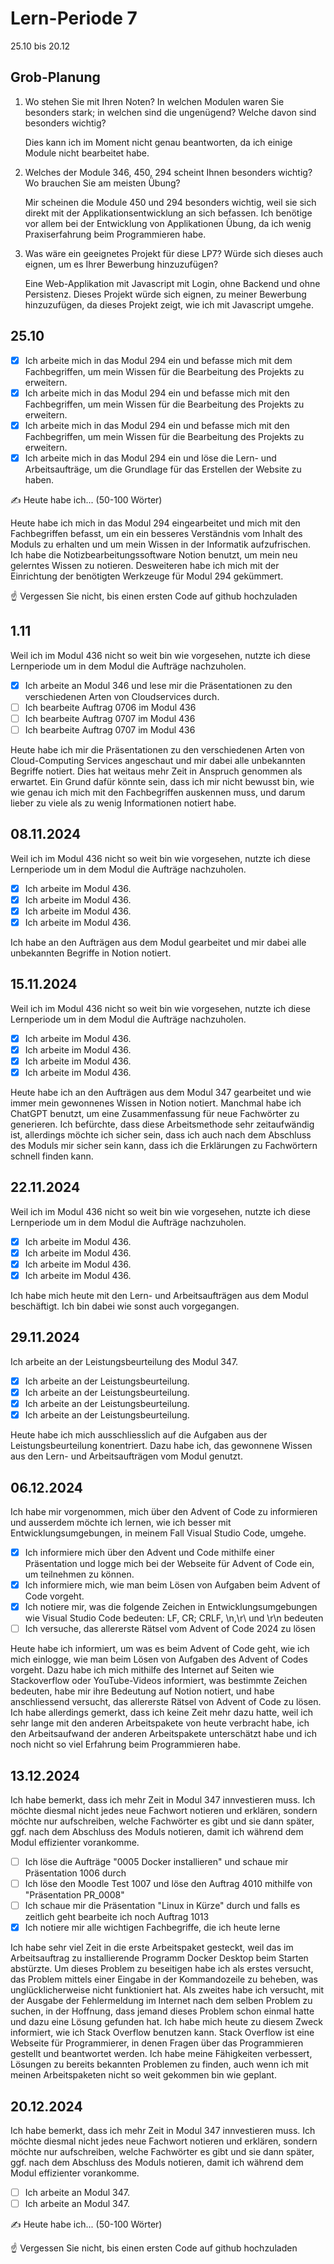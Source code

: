 # Lern-Periode 7

25.10 bis 20.12

## Grob-Planung

1. Wo stehen Sie mit Ihren Noten? In welchen Modulen waren Sie besonders stark; in welchen sind die ungenügend? Welche davon sind besonders wichtig?
   
   Dies kann ich im Moment nicht genau beantworten, da ich einige Module nicht bearbeitet habe.

2. Welches der Module 346, 450, 294 scheint Ihnen besonders wichtig? Wo brauchen Sie am meisten Übung?
   
   Mir scheinen die Module 450 und 294 besonders wichtig, weil sie sich direkt mit der Applikationsentwicklung an sich befassen. Ich benötige vor allem bei der Entwicklung von Applikationen Übung, da ich wenig Praxiserfahrung beim Programmieren habe.

3. Was wäre ein geeignetes Projekt für diese LP7? Würde sich dieses auch eignen, um es Ihrer Bewerbung hinzuzufügen?
   
   Eine Web-Applikation mit Javascript mit Login, ohne Backend und ohne Persistenz. Dieses Projekt würde sich eignen, zu meiner Bewerbung hinzuzufügen, da dieses Projekt zeigt, wie ich mit Javascript umgehe.

## 25.10

- [x] Ich arbeite mich in das Modul 294 ein und befasse mich mit dem Fachbegriffen, um mein Wissen für die Bearbeitung des Projekts zu erweitern.
- [x] Ich arbeite mich in das Modul 294 ein und befasse mich mit den Fachbegriffen, um mein Wissen für die Bearbeitung des Projekts zu erweitern.
- [x] Ich arbeite mich in das Modul 294 ein und befasse mich mit den Fachbegriffen, um mein Wissen für die Bearbeitung des Projekts zu erweitern.
- [x] Ich arbeite mich in das Modul 294 ein und löse die Lern- und Arbeitsaufträge, um die Grundlage für das Erstellen der Website zu haben.

✍️ Heute habe ich... (50-100 Wörter)

Heute habe ich mich in das Modul 294 eingearbeitet und mich mit den Fachbegriffen befasst, um ein ein besseres Verständnis vom Inhalt des Moduls zu erhalten und um mein Wissen in der Informatik aufzufrischen. Ich habe die Notizbearbeitungssoftware Notion benutzt, um mein neu gelerntes Wissen zu notieren. Desweiteren habe ich mich mit der Einrichtung der benötigten Werkzeuge für Modul 294 gekümmert.

☝️ Vergessen Sie nicht, bis einen ersten Code auf github hochzuladen

## 1.11
Weil ich im Modul 436 nicht so weit bin wie vorgesehen, nutzte ich diese Lernperiode um in dem Modul die Aufträge nachzuholen.

- [x] Ich arbeite an Modul 346 und lese mir die Präsentationen zu den verschiedenen Arten von Cloudservices durch.
- [ ] Ich bearbeite Auftrag 0706 im Modul 436
- [ ] Ich bearbeite Auftrag 0707 im Modul 436
- [ ] Ich bearbeite Auftrag 0707 im Modul 436

Heute habe ich mir die Präsentationen zu den verschiedenen Arten von Cloud-Computing Services angeschaut und mir dabei alle unbekannten Begriffe notiert. Dies hat weitaus mehr Zeit in Anspruch genommen als erwartet. Ein Grund dafür könnte sein, dass ich mir nicht bewusst bin, wie wie genau ich mich mit den Fachbegriffen auskennen muss, und darum lieber zu viele als zu wenig Informationen notiert habe.

## 08.11.2024
Weil ich im Modul 436 nicht so weit bin wie vorgesehen, nutzte ich diese Lernperiode um in dem Modul die Aufträge nachzuholen.

- [x]  Ich arbeite im Modul 436.
- [x]  Ich arbeite im Modul 436.
- [x]  Ich arbeite im Modul 436.
- [x]  Ich arbeite im Modul 436.

Ich habe an den Aufträgen aus dem Modul gearbeitet und mir dabei alle unbekannten Begriffe in Notion notiert.

## 15.11.2024
Weil ich im Modul 436 nicht so weit bin wie vorgesehen, nutzte ich diese Lernperiode um in dem Modul die Aufträge nachzuholen.

- [x]  Ich arbeite im Modul 436.
- [x]  Ich arbeite im Modul 436.
- [x]  Ich arbeite im Modul 436.
- [x]  Ich arbeite im Modul 436.

Heute habe ich an den Aufträgen aus dem Modul 347 gearbeitet und wie immer mein gewonnenes Wissen in Notion notiert. Manchmal habe ich ChatGPT benutzt, um eine Zusammenfassung für neue Fachwörter zu generieren. Ich befürchte, dass diese Arbeitsmethode sehr zeitaufwändig ist, allerdings möchte ich sicher sein, dass ich auch nach dem Abschluss des Moduls mir sicher sein kann, dass ich die Erklärungen zu Fachwörtern schnell finden kann.

## 22.11.2024
Weil ich im Modul 436 nicht so weit bin wie vorgesehen, nutzte ich diese Lernperiode um in dem Modul die Aufträge nachzuholen.

- [x]  Ich arbeite im Modul 436.
- [x]  Ich arbeite im Modul 436.
- [x]  Ich arbeite im Modul 436.
- [x]  Ich arbeite im Modul 436.

Ich habe mich heute mit den Lern- und Arbeitsaufträgen aus dem Modul beschäftigt. Ich bin dabei wie sonst auch vorgegangen.

## 29.11.2024
Ich arbeite an der Leistungsbeurteilung des Modul 347.

- [x]  Ich arbeite an der Leistungsbeurteilung.
- [x]  Ich arbeite an der Leistungsbeurteilung.
- [x]  Ich arbeite an der Leistungsbeurteilung.
- [x]  Ich arbeite an der Leistungsbeurteilung.

Heute habe ich mich ausschliesslich auf die Aufgaben aus der Leistungsbeurteilung konentriert. Dazu habe ich, das gewonnene Wissen aus den Lern- und Arbeitsaufträgen vom Modul genutzt.

## 06.12.2024
Ich habe mir vorgenommen, mich über den Advent of Code zu informieren und ausserdem möchte ich lernen, wie ich besser mit Entwicklungsumgebungen, in meinem Fall Visual Studio Code, umgehe.

- [x] Ich informiere mich über den Advent und Code mithilfe einer Präsentation und logge mich bei der Webseite für Advent of Code ein, um teilnehmen zu können.
- [x] Ich informiere mich, wie man beim Lösen von Aufgaben beim Advent of Code vorgeht.
- [x] Ich notiere mir, was die folgende Zeichen in Entwicklungsumgebungen wie Visual Studio Code bedeuten: LF, CR; CRLF, \n,\r\ und \r\n bedeuten
- [ ] Ich versuche, das allererste Rätsel vom Advent of Code 2024 zu lösen

Heute habe ich informiert, um was es beim Advent of Code geht, wie ich mich einlogge, wie man beim Lösen von Aufgaben des Advent of Codes vorgeht. Dazu habe ich mich mithilfe des Internet auf Seiten wie Stackoverflow oder YouTube-Videos informiert, was bestimmte Zeichen bedeuten, habe mir ihre Bedeutung auf Notion notiert, und habe anschliessend versucht, das allererste Rätsel von Advent of Code zu lösen. Ich habe allerdings gemerkt, dass ich keine Zeit mehr dazu hatte, weil ich sehr lange mit den anderen Arbeitspakete von heute verbracht habe, ich den Arbeitsaufwand der anderen Arbeitspakete unterschätzt habe und ich noch nicht so viel Erfahrung beim Programmieren habe.

## 13.12.2024
Ich habe bemerkt, dass ich mehr Zeit in Modul 347 innvestieren muss. Ich möchte diesmal nicht jedes neue Fachwort notieren und erklären, sondern möchte nur aufschreiben, welche Fachwörter es gibt und sie dann später, ggf. nach dem Abschluss des Moduls notieren, damit ich während dem Modul effizienter vorankomme.

- [ ] Ich löse die Aufträge "0005 Docker installieren" und schaue mir Präsentation 1006 durch
- [ ] Ich löse den Moodle Test 1007 und löse den Auftrag 4010 mithilfe von "Präsentation PR_0008"
- [ ] Ich schaue mir die Präsentation "Linux in Kürze" durch und falls es zeitlich geht bearbeite ich noch Auftrag 1013
- [x] Ich notiere mir alle wichtigen Fachbegriffe, die ich heute lerne

Ich habe sehr viel Zeit in die erste Arbeitspaket gesteckt, weil das im Arbeitsauftrag zu installierende Programm Docker Desktop beim Starten abstürzte. Um dieses Problem zu beseitigen habe ich als erstes versucht, das Problem mittels einer Eingabe in der Kommandozeile zu beheben, was unglücklicherweise nicht funktioniert hat. Als zweites habe ich versucht, mit der Ausgabe der Fehlermeldung im Internet nach dem selben Problem zu suchen, in der Hoffnung, dass jemand dieses Problem schon einmal hatte und dazu eine Lösung gefunden hat. Ich habe mich heute zu diesem Zweck informiert, wie ich Stack Overflow benutzen kann. Stack Overflow ist eine Webseite für Programmierer, in denen Fragen über das Programmieren gestellt und beantwortet werden. Ich habe meine Fähigkeiten verbessert, Lösungen zu bereits bekannten Problemen zu finden, auch wenn ich mit meinen Arbeitspaketen nicht so weit gekommen bin wie geplant.
## 20.12.2024
Ich habe bemerkt, dass ich mehr Zeit in Modul 347 innvestieren muss. Ich möchte diesmal nicht jedes neue Fachwort notieren und erklären, sondern möchte nur aufschreiben, welche Fachwörter es gibt und sie dann später, ggf. nach dem Abschluss des Moduls notieren, damit ich während dem Modul effizienter vorankomme.

- [ ] Ich arbeite an Modul 347.
- [ ] Ich arbeite an Modul 347.

✍️ Heute habe ich... (50-100 Wörter)

☝️ Vergessen Sie nicht, bis einen ersten Code auf github hochzuladen
